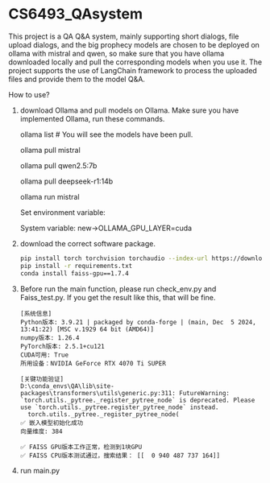 # CS6493_QAsystem
This project is a QA Q&A system, mainly supporting short dialogs, file upload dialogs, and the big prophecy models are chosen to be deployed on ollama with mistral and qwen, so make sure that you have ollama downloaded locally and pull the corresponding models when you use it. The project supports the use of LangChain framework to process the uploaded files and provide them to the model Q&A.

How to use?
1. download Ollama and pull models on Ollama.
   Make sure you have implemented Ollama, run these commands.

   ollama list # You will see the models have been pull.

   ollama pull mistral

   ollama pull qwen2.5:7b

   ollama pull deepseek-r1:14b

   ollama run mistral

   Set environment variable:

   System variable: new->OLLAMA_GPU_LAYER=cuda

2. download the correct software package.

   

   ```bash
   pip install torch torchvision torchaudio --index-url https://download.pytorch.org/whl/cu121   
   pip install -r requirements.txt
   conda install faiss-gpu==1.7.4
   ```

3. Before run the main function, please run check_env.py and Faiss_test.py. If you get the result like this, that will be fine.

   ```
   [系统信息]
   Python版本: 3.9.21 | packaged by conda-forge | (main, Dec  5 2024, 13:41:22) [MSC v.1929 64 bit (AMD64)]
   numpy版本: 1.26.4
   PyTorch版本: 2.5.1+cu121
   CUDA可用: True
   所用设备：NVIDIA GeForce RTX 4070 Ti SUPER
   
   [关键功能验证]
   D:\conda_envs\QA\lib\site-packages\transformers\utils\generic.py:311: FutureWarning: `torch.utils._pytree._register_pytree_node` is deprecated. Please use `torch.utils._pytree.register_pytree_node` instead.
     torch.utils._pytree._register_pytree_node(
   ✅ 嵌入模型初始化成功
   向量维度: 384
   ```

   ```
   ✅ FAISS GPU版本工作正常，检测到1块GPU
   ✅ FAISS CPU版本测试通过，搜索结果： [[  0 940 487 737 164]]
   ```

   

4. run main.py